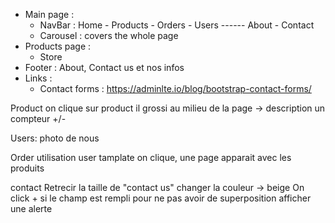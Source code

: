 - Main page : 
    -  NavBar : Home - Products - Orders - Users ------ About - Contact
    -  Carousel : covers the whole page
- Products page :
    -  Store
- Footer : About, Contact us et nos infos
- Links :
    -  Contact forms : https://adminlte.io/blog/bootstrap-contact-forms/


Product 
on clique sur product il grossi au milieu de la page -> description
un compteur +/-

Users:
photo de nous

Order 
utilisation user tamplate
on clique, une page apparait avec les produits

contact 
Retrecir la taille de "contact us"
changer la couleur -> beige 
On click + si le champ est rempli pour ne pas avoir de superposition
afficher une alerte

